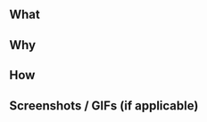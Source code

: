 ## What

<!-- Briefly describe the changes introduced by this pull request -->

## Why

<!-- Why were these changes neccesary? -->

## How

<!-- Describe in detail the changes and improvements made by this PR -->

## Screenshots / GIFs (if applicable)

<!-- If applicable, add screenshots or GIFs showcasing the changes -->
